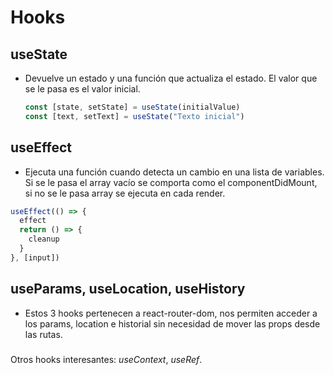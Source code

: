 # Hooks

## useState

  - Devuelve un estado y una función que actualiza el estado. El valor que se le pasa es el valor inicial.
    ```js
    const [state, setState] = useState(initialValue)
    const [text, setText] = useState("Texto inicial")
    ```

## useEffect

  - Ejecuta una función cuando detecta un cambio en una lista de variables. Si se le pasa el array vacío se comporta como el componentDidMount, si no se le pasa array se ejecuta en cada render.
  
  ```js
  useEffect(() => {
    effect
    return () => {
      cleanup
    }
  }, [input])
  ```

## useParams, useLocation, useHistory

  - Estos 3 hooks pertenecen a react-router-dom, nos permiten acceder a los params, location e historial sin necesidad de mover las props desde las rutas.

###

  Otros hooks interesantes: *useContext*, *useRef*.
